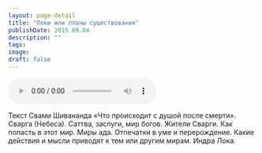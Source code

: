 ```yaml
---
layout: page-detail
title: "Локи или планы существования"
publishDate: 2015.09.04
description: ""
tags:
image:
draft: false
---
```


<audio title="2015.09.04 - Локи или планы существования.mp3" src="https://filer-api.advayta.org/v1.0/public/files/75904" controls=""></audio>

 Текст Свами Шивананда «Что происходит с душой после смерти». Сварга (Небеса). Саттва, заслуги, мир богов. Жители Сварги. Как попасть в этот мир. Миры ада. Отпечатки в уме и перерождение. Какие действия и мысли приводят к тем или другим мирам. Индра Лока. 

  
